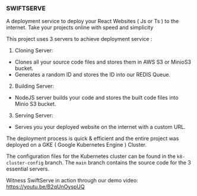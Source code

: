 ### SWIFTSERVE ###
A deployment service to deploy your React Websites ( Js or Ts ) to the internet. 
Take your projects online with speed and simplicity


This project uses 3 servers to achieve deployment service :
1. Cloning Server:
 - Clones all your source code files and stores them in AWS S3 or MinioS3 bucket.
 - Generates a random ID and stores the ID into our REDIS Queue.
2. Building Server:
 - NodeJS server builds your code and stores the built code files into Minio S3 bucket.
3. Serving Server:
 - Serves you your deployed website on the internet with a custom URL.
   
The deployment process is quick & efficient and the entire project was deployed on a GKE ( Google Kubernetes Engine ) Cluster.

The configuration files for the Kubernetes cluster can be found in the `k8-cluster-config` branch.
The `main` branch contains the source code for the 3 essential servers.

Witness SwiftServe in action through our demo video: https://youtu.be/B2qUnOyspUQ

